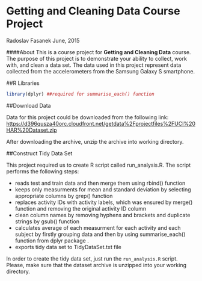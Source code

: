# Getting and Cleaning Data Course Project
Radoslav Fasanek
June, 2015
  
####About
This is a course project for **Getting and Cleaning Data** course. The purpose of this project is to demonstrate your ability to collect, work with, and clean a data set. The data used in this project represent data collected from the accelerometers from the Samsung Galaxy S smartphone. 


##R Libraries


```r
library(dplyr) ##required for summarise_each() function
```


##Download Data

Data for this project could be downloaded from the following link:
https://d396qusza40orc.cloudfront.net/getdata%2Fprojectfiles%2FUCI%20HAR%20Dataset.zip

After downloading the archive, unzip the archive into working directory.


##Construct Tidy Data Set 

This project required us to create R script called run_analysis.R. The script performs the following steps:
* reads test and train data and then merge them using rbind() function
* keeps only measurments for mean and standard deviation by selecting appropriate columns by grep() function
* replaces activity IDs with activity labels, which was ensured by merge() function and removing the original activity ID column 
* clean column names by removing hyphens and brackets and duplicate strings by gsub() function
* calculates average of each measurment for each activity and each subject by firstly grouping data and then by using summarise_each() function from dplyr package .
* exports tidy data set to TidyDataSet.txt file 

In order to create the tidy data set, just run the `run_analysis.R` script. Please, make sure that the dataset archive is unzipped into your working directory.